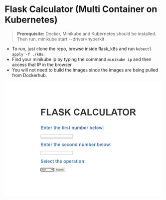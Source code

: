 # Flask Calculator (Multi Container on Kubernetes)

> **Prerequisite:** Docker, Minikube and Kubernetes should be installed. Then run, minikube start --driver=hyperkit

- To run, just clone the repo, browse inside flask_k8s and run `kubectl apply -f ./k8s`.
- Find your minikube ip by typing the command `minikube ip` and then access that IP in the browser. 
- You will not need to build the images since the images are being pulled from Dockerhub.


![alt text](https://github.com/anand-swaroop-git/flask_micro/blob/master/pngs/showform.PNG?raw=true)

